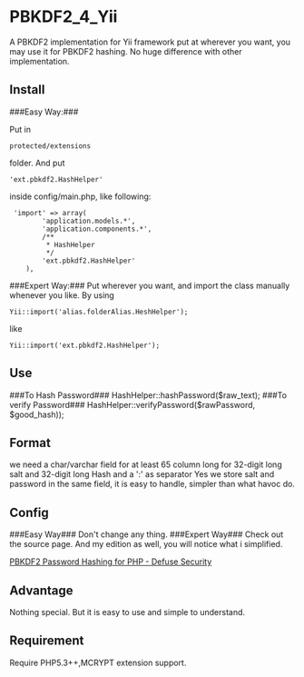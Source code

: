 PBKDF2_4_Yii
============

A PBKDF2 implementation for Yii framework put at wherever you want, you may use it for PBKDF2 hashing.
No huge difference with other implementation.

Install
-------------
###Easy Way:###

Put in

    protected/extensions

folder. And put

    'ext.pbkdf2.HashHelper'

inside config/main.php, like following:

     'import' => array(
            'application.models.*',
            'application.components.*',
            /**
             * HashHelper
             */
            'ext.pbkdf2.HashHelper'
        ),

###Expert Way:###
Put wherever you want, and import the class manually whenever you like.
By using

    Yii::import('alias.folderAlias.HeshHelper');

like

    Yii::import('ext.pbkdf2.HashHelper');

Use
-------------
###To Hash Password###
    HashHelper::hashPassword($raw_text);
###To verify Password###
    HashHelper::verifyPassword($rawPassword, $good_hash));

Format
-------------
we need a char/varchar field for at least 65 column long for 32-digit long salt and 32-digit long Hash and a ':' as separator
Yes we store salt and password in the same field, it is easy to handle, simpler than what havoc do.

Config
-------------
###Easy Way###
Don't change any thing.
###Expert Way###
Check out the source page. And my edition as well, you will notice what i simplified.

[PBKDF2 Password Hashing for PHP - Defuse Security](https://defuse.ca/php-pbkdf2.htm)

Advantage
-------------
Nothing special. But it is easy to use and simple to understand.

Requirement
-------------
Require PHP5.3++,MCRYPT extension support.